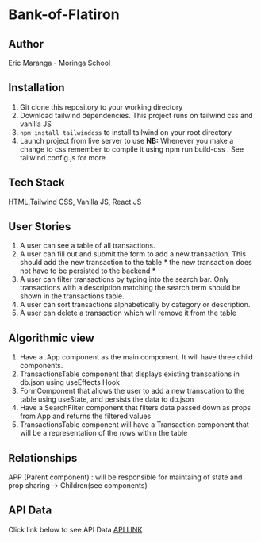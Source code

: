 # Bank-of-Flatiron
## Author 
Eric Maranga - Moringa School

## Installation 
  1. Git clone this repository to your working directory
  2. Download tailwind dependencies. This project runs on tailwind css and vanilla JS
  3. `npm install tailwindcss` to install tailwind on your root directory
  4. Launch project from live server to use
     **NB:**
     Whenever you make a change to css remember to compile it using  npm run build-css . See tailwind.config.js for more
     
## Tech Stack
HTML,Tailwind CSS, Vanilla JS, React JS

## User Stories
  1. A user can see a table of all transactions.
  2. A user can fill out and submit the form to add a new transaction. This should add the new transaction to the table * the new transaction does not have to be persisted to the backend *
  3. A user can filter transactions by typing into the search bar. Only transactions with a description matching the search term should be shown in the transactions table.
  4. A user can sort transactions alphabetically by category or description.
  5. A user can delete a transaction which will remove it from the table

## Algorithmic view
  1. Have a .App component as the main component. It will have three child components. 
  2. TransactionsTable component that displays existing transcations in db.json using useEffects Hook
  3. FormComponent that allows the user to add a new transcation to the table using useState, and persists the data to db.json
  4. Have a SearchFilter component that filters data passed down as props from App and returns the filtered values
  5. TransactionsTable component will have a Transaction component that will be a representation of the rows within the table

## Relationships
  APP (Parent component) : will be responsible for maintaing of state and prop sharing -> Children(see components)
  

## API Data
Click link below to see API Data
[API LINK](https://docs.google.com/document/d/1EWN0qLfAWfgzO1N2P8H5WmrsTx0nMkhp3s-rXVESTNA/edit?usp=sharing)
